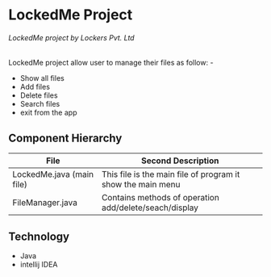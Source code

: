 # LockedMe Project
###### LockedMe project by Lockers Pvt. Ltd

LockedMe project allow user to manage their files as follow: -
  - Show all files
  - Add files
  - Delete files
  - Search files
  - exit from the app




## Component Hierarchy


File  | Second Description
------------- | -------------
LockedMe.java (main file)  | This file is the main file of program it show the main menu
FileManager.java  | Contains methods of operation add/delete/seach/display

## Technology 
- Java
- intellij IDEA


